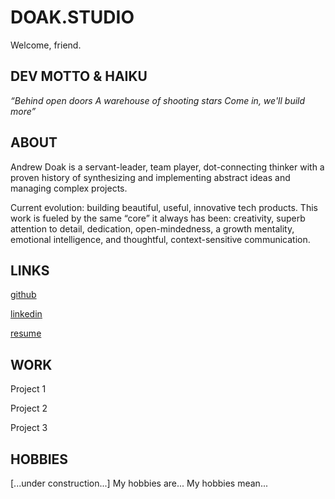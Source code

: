 # DOAK.STUDIO
Welcome, friend.

## DEV MOTTO & HAIKU
<i>“Behind open doors
A warehouse of shooting stars
Come in, we'll build more”</i>

## ABOUT
Andrew Doak is a servant-leader, team player, dot-connecting thinker with a proven history of synthesizing and implementing abstract ideas and managing complex projects. 

Current evolution: building beautiful, useful, innovative tech products. This work is fueled by the same “core” it always has been: creativity, superb attention to detail, dedication, open-mindedness, a growth mentality, emotional intelligence, and thoughtful, context-sensitive communication.

## LINKS
<a href="https://github.com/andrewdoak/" target="_blank" style="font-size: 1em">github</a>

<u><a href="https://www.linkedin.com/in/doak-andrew/" target="_blank" style="font-size: 1em">linkedin</a></u>

<a href="https://github.com/andrewdoak/doak.studio/blob/main/andrew-doak_resume.pdf" target="_blank" style="font-size: 1em">resume</a>


## WORK
Project 1

Project 2

Project 3

## HOBBIES
[...under construction...]
My hobbies are...
My hobbies mean...

